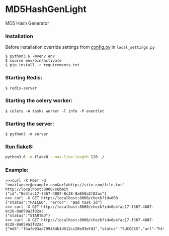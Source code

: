 # MD5HashGenLight
MD5 Hash Generator

### Installation
Before installation override settings from [config.py](https://github.com/sirseren/MD5HashGenLight/blob/master/config.py) in `local_settings.py`
```
$ python3.6 -mvenv env
$ source env/bin/activate
$ pip install -r requirements.txt
```
### Starting Redis:
```
$ redis-server
```
### Starting the celery worker:
```
$ celery -A tasks worker -l info -P eventlet
```
### Starting the server:
```
$ python3 -m server
```
### Run flake8:
```bash
python3.6 -m flake8 --max-line-length 120 ./
```
### Example:
```
>>>curl -X POST -d "email=user@example.com&url=http://site.com/file.txt" http://localhost:8000/submit
{"id":"0e4fac17-f367-4807-8c28-8a059a2f82ac"}
>>> curl -X GET http://localhost:8000/check?id=000
{"status":"FAILED", "error": "Bad task id"}
>>> curl -X GET http://localhost:8000/check?id=0e4fac17-f367-4807-8c28-8a059a2f82ac
{"status":"STARTED"}
>>> curl -X GET http://localhost:8000/check?id=0e4fac17-f367-4807-8c28-8a059a2f82ac
{"md5":"f4afe93ad799484b1d512cc20e93efd1","status":"SUCCESS","url":"http://site.com/file.txt"}
```

